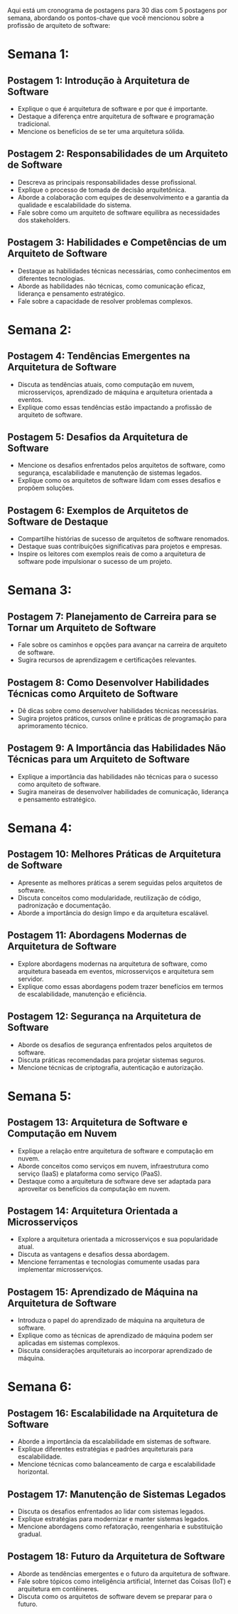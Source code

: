 Aqui está um cronograma de postagens para 30 dias com 5 postagens por semana, abordando os pontos-chave que você mencionou sobre a profissão de arquiteto de software:

# Semana 1:

## Postagem 1: Introdução à Arquitetura de Software

- Explique o que é arquitetura de software e por que é importante.
- Destaque a diferença entre arquitetura de software e programação tradicional.
- Mencione os benefícios de se ter uma arquitetura sólida.

## Postagem 2: Responsabilidades de um Arquiteto de Software

- Descreva as principais responsabilidades desse profissional.
- Explique o processo de tomada de decisão arquitetônica.
- Aborde a colaboração com equipes de desenvolvimento e a garantia da qualidade e escalabilidade do sistema.
- Fale sobre como um arquiteto de software equilibra as necessidades dos stakeholders.

## Postagem 3: Habilidades e Competências de um Arquiteto de Software

- Destaque as habilidades técnicas necessárias, como conhecimentos em diferentes tecnologias.
- Aborde as habilidades não técnicas, como comunicação eficaz, liderança e pensamento estratégico.
- Fale sobre a capacidade de resolver problemas complexos.

# Semana 2:

## Postagem 4: Tendências Emergentes na Arquitetura de Software

- Discuta as tendências atuais, como computação em nuvem, microsserviços, aprendizado de máquina e arquitetura orientada a eventos.
- Explique como essas tendências estão impactando a profissão de arquiteto de software.

## Postagem 5: Desafios da Arquitetura de Software

- Mencione os desafios enfrentados pelos arquitetos de software, como segurança, escalabilidade e manutenção de sistemas legados.
- Explique como os arquitetos de software lidam com esses desafios e propõem soluções.

## Postagem 6: Exemplos de Arquitetos de Software de Destaque

- Compartilhe histórias de sucesso de arquitetos de software renomados.
- Destaque suas contribuições significativas para projetos e empresas.
- Inspire os leitores com exemplos reais de como a arquitetura de software pode impulsionar o sucesso de um projeto.

# Semana 3:

## Postagem 7: Planejamento de Carreira para se Tornar um Arquiteto de Software

- Fale sobre os caminhos e opções para avançar na carreira de arquiteto de software.
- Sugira recursos de aprendizagem e certificações relevantes.

## Postagem 8: Como Desenvolver Habilidades Técnicas como Arquiteto de Software

- Dê dicas sobre como desenvolver habilidades técnicas necessárias.
- Sugira projetos práticos, cursos online e práticas de programação para aprimoramento técnico.

## Postagem 9: A Importância das Habilidades Não Técnicas para um Arquiteto de Software

- Explique a importância das habilidades não técnicas para o sucesso como arquiteto de software.
- Sugira maneiras de desenvolver habilidades de comunicação, liderança e pensamento estratégico.

# Semana 4:

## Postagem 10: Melhores Práticas de Arquitetura de Software

- Apresente as melhores práticas a serem seguidas pelos arquitetos de software.
- Discuta conceitos como modularidade, reutilização de código, padronização e documentação.
- Aborde a importância do design limpo e da arquitetura escalável.

## Postagem 11: Abordagens Modernas de Arquitetura de Software

- Explore abordagens modernas na arquitetura de software, como arquitetura baseada em eventos, microsserviços e arquitetura sem servidor.
- Explique como essas abordagens podem trazer benefícios em termos de escalabilidade, manutenção e eficiência.

## Postagem 12: Segurança na Arquitetura de Software

- Aborde os desafios de segurança enfrentados pelos arquitetos de software.
- Discuta práticas recomendadas para projetar sistemas seguros.
- Mencione técnicas de criptografia, autenticação e autorização.

# Semana 5:

## Postagem 13: Arquitetura de Software e Computação em Nuvem

- Explique a relação entre arquitetura de software e computação em nuvem.
- Aborde conceitos como serviços em nuvem, infraestrutura como serviço (IaaS) e plataforma como serviço (PaaS).
- Destaque como a arquitetura de software deve ser adaptada para aproveitar os benefícios da computação em nuvem.

## Postagem 14: Arquitetura Orientada a Microsserviços

- Explore a arquitetura orientada a microsserviços e sua popularidade atual.
- Discuta as vantagens e desafios dessa abordagem.
- Mencione ferramentas e tecnologias comumente usadas para implementar microsserviços.

## Postagem 15: Aprendizado de Máquina na Arquitetura de Software

- Introduza o papel do aprendizado de máquina na arquitetura de software.
- Explique como as técnicas de aprendizado de máquina podem ser aplicadas em sistemas complexos.
- Discuta considerações arquiteturais ao incorporar aprendizado de máquina.

# Semana 6:

## Postagem 16: Escalabilidade na Arquitetura de Software

- Aborde a importância da escalabilidade em sistemas de software.
- Explique diferentes estratégias e padrões arquiteturais para escalabilidade.
- Mencione técnicas como balanceamento de carga e escalabilidade horizontal.

## Postagem 17: Manutenção de Sistemas Legados

- Discuta os desafios enfrentados ao lidar com sistemas legados.
- Explique estratégias para modernizar e manter sistemas legados.
- Mencione abordagens como refatoração, reengenharia e substituição gradual.

## Postagem 18: Futuro da Arquitetura de Software

- Aborde as tendências emergentes e o futuro da arquitetura de software.
- Fale sobre tópicos como inteligência artificial, Internet das Coisas (IoT) e arquitetura em contêineres.
- Discuta como os arquitetos de software devem se preparar para o futuro.

